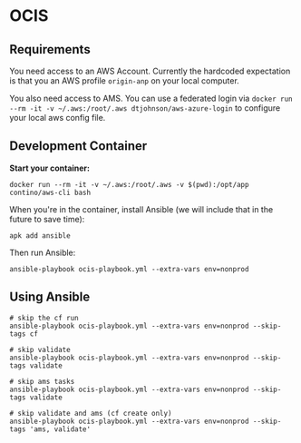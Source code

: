 # OCIS

## Requirements

You need access to an AWS Account. Currently the hardcoded expectation is that you an AWS profile `origin-anp` on your local computer.

You also need access to AMS. You can use a federated login via `docker run --rm -it -v ~/.aws:/root/.aws dtjohnson/aws-azure-login` to configure your local aws config file.

## Development Container

**Start your container:**

`docker run --rm -it -v ~/.aws:/root/.aws -v $(pwd):/opt/app contino/aws-cli bash`

When you're in the container, install Ansible (we will include that in the future to save time):

`apk add ansible` 

Then run Ansible:

`ansible-playbook ocis-playbook.yml --extra-vars env=nonprod`

## Using Ansible

```
# skip the cf run
ansible-playbook ocis-playbook.yml --extra-vars env=nonprod --skip-tags cf

# skip validate
ansible-playbook ocis-playbook.yml --extra-vars env=nonprod --skip-tags validate

# skip ams tasks
ansible-playbook ocis-playbook.yml --extra-vars env=nonprod --skip-tags validate

# skip validate and ams (cf create only)
ansible-playbook ocis-playbook.yml --extra-vars env=nonprod --skip-tags 'ams, validate'
```



